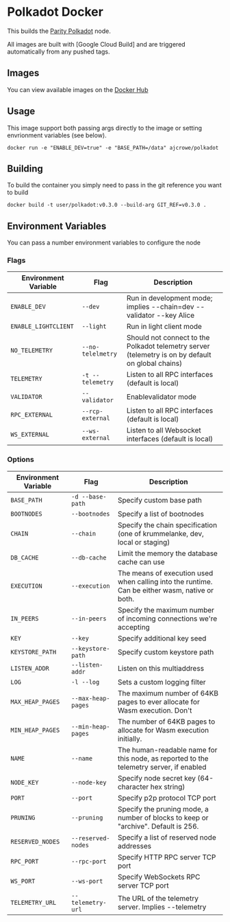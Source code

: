 Polkadot Docker
===============

This builds the [Parity Polkadot](https://github.com/paritytech/polkadot.git) node.

All images are built with [Google Cloud Build] and are triggered automatically from any pushed tags.

## Images

You can view available images on the [Docker Hub](https://hub.docker.com/ajcrowe/polkadot)

## Usage

This image support both passing args directly to the image or setting envrionment variables (see below).

```
docker run -e "ENABLE_DEV=true" -e "BASE_PATH=/data" ajcrowe/polkadot
```

## Building

To build the container you simply need to pass in the git reference you want to build

```
docker build -t user/polkadot:v0.3.0 --build-arg GIT_REF=v0.3.0 .
```

## Environment Variables

You can pass a number environment variables to configure the node

### Flags

| Environment Variable | Flag               | Description                                                                                       |
| -------------------- | ------------------ | ------------------------------------------------------------------------------------------------- |
| `ENABLE_DEV`         | `--dev`            | Run in development mode; implies --chain=dev --validator --key Alice                              |
| `ENABLE_LIGHTCLIENT` | `--light`          | Run in light client mode                                                                          |
| `NO_TELEMETRY`       | `--no-telelmetry`  | Should not connect to the Polkadot telemetry server (telemetry is on by default on global chains) |
| `TELEMETRY`          | `-t --telemetry`   | Listen to all RPC interfaces (default is local)                                                   |
| `VALIDATOR`          | `--validator`      | Enablevalidator mode                                                                              |
| `RPC_EXTERNAL`       | `--rcp-external`   | Listen to all RPC interfaces (default is local)                                                   |
| `WS_EXTERNAL`        | `--ws-external`    | Listen to all Websocket interfaces (default is local)                                             |

### Options

| Environment Variable | Flag               | Description                                                                                       |
| -------------------- | ------------------ | ------------------------------------------------------------------------------------------------- |
| `BASE_PATH`          | `-d --base-path`   | Specify custom base path                                                                          |
| `BOOTNODES`          | `--bootnodes`      | Specify a list of bootnodes                                                                       |
| `CHAIN`              | `--chain`          | Specify the chain specification (one of krummelanke, dev, local or staging)                       |
| `DB_CACHE`           | `--db-cache`       | Limit the memory the database cache can use                                                       |
| `EXECUTION`          | `--execution`      | The means of execution used when calling into the runtime. Can be either wasm, native or both.    |
| `IN_PEERS`           | `--in-peers`       | Specify the maximum number of incoming connections we're accepting                                |
| `KEY`                | `--key`            | Specify additional key seed                                                                       |
| `KEYSTORE_PATH`      | `--keystore-path`  | Specify custom keystore path                                                                      |
| `LISTEN_ADDR`        | `--listen-addr`    | Listen on this multiaddress                                                                       |
| `LOG`                | `-l --log`         | Sets a custom logging filter                                                                      |
| `MAX_HEAP_PAGES`     | `--max-heap-pages` | The maximum number of 64KB pages to ever allocate for Wasm execution. Don't                       |
| `MIN_HEAP_PAGES`     | `--min-heap-pages` | The number of 64KB pages to allocate for Wasm execution initially.                                |
| `NAME`               | `--name`           | The human-readable name for this node, as reported to the telemetry server, if enabled            |
| `NODE_KEY`           | `--node-key`       | Specify node secret key (64-character hex string)                                                 |
| `PORT`               | `--port`           | Specify p2p protocol TCP port                                                                     |
| `PRUNING`            | `--pruning`        | Specify the pruning mode, a number of blocks to keep or "archive". Default is 256.                |
| `RESERVED_NODES`     | `--reserved-nodes` | Specify a list of reserved node addresses                                                         |
| `RPC_PORT`           | `--rpc-port`       | Specify HTTP RPC server TCP port                                                                  |
| `WS_PORT`            | `--ws-port`        | Specify WebSockets RPC server TCP port                                                            |
| `TELEMETRY_URL`      | `--telemetry-url`  | The URL of the telemetry server. Implies --telemetry                                              |
